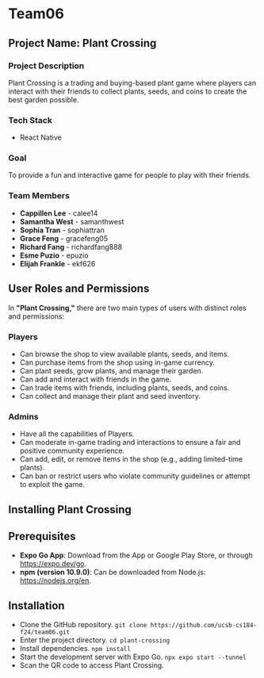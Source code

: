 # Team06

## Project Name: Plant Crossing

### Project Description

Plant Crossing is a trading and buying-based plant game where players can interact with their friends to collect plants, seeds, and coins to create the best garden possible.

### Tech Stack

- React Native

### Goal

To provide a fun and interactive game for people to play with their friends.

### Team Members

- **Cappillen Lee** - calee14
- **Samantha West** - samanthwest
- **Sophia Tran** - sophiattran
- **Grace Feng** - gracefeng05
- **Richard Fang** - richardfang888
- **Esme Puzio** - epuzio
- **Elijah Frankle** - ekf626
  
## User Roles and Permissions

In **"Plant Crossing,"** there are two main types of users with distinct roles and permissions:

### Players
- Can browse the shop to view available plants, seeds, and items.
- Can purchase items from the shop using in-game currency.
- Can plant seeds, grow plants, and manage their garden.
- Can add and interact with friends in the game.
- Can trade items with friends, including plants, seeds, and coins.
- Can collect and manage their plant and seed inventory.

### Admins
- Have all the capabilities of Players.
- Can moderate in-game trading and interactions to ensure a fair and positive community experience.
- Can add, edit, or remove items in the shop (e.g., adding limited-time plants).
- Can ban or restrict users who violate community guidelines or attempt to exploit the game.

## Installing Plant Crossing
## Prerequisites 
- **Expo Go App**: Download from the App or Google Play Store, or through https://expo.dev/go.
- **npm (version 10.9.0)**: Can be downloaded from Node.js: https://nodejs.org/en. 

## Installation
- Clone the GitHub repository.
``` git clone https://github.com/ucsb-cs184-f24/team06.git ```
- Enter the project directory.
``` cd plant-crossing ```
- Install dependencies.
``` npm install ```
- Start the development server with Expo Go.
``` npx expo start --tunnel ```
- Scan the QR code to access Plant Crossing.
